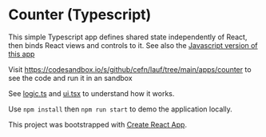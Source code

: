 # Counter (Typescript)

This simple Typescript app defines shared state independently of React, then binds React views and controls to it. See also the [Javascript version of this app](https://github.com/cefn/lauf/tree/main/apps/counter-js)

Visit https://codesandbox.io/s/github/cefn/lauf/tree/main/apps/counter to see the code and run it in an sandbox

See [logic.ts](https://github.com/cefn/lauf/tree/main/apps/counter/src/logic.ts) and [ui.tsx](https://github.com/cefn/lauf/tree/main/apps/counter/src/ui.tsx) to understand how it works.

Use `npm install` then `npm run start` to demo the application locally.

This project was bootstrapped with [Create React App](https://github.com/facebook/create-react-app).
